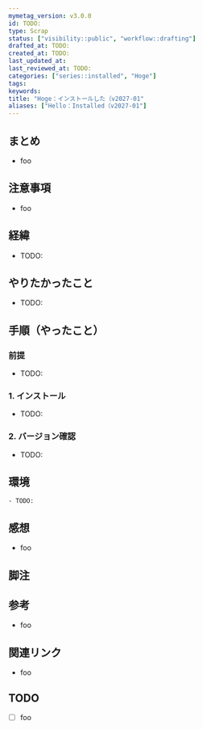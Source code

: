 ```yaml
---
mymetag_version: v3.0.0
id: TODO:
type: Scrap
status: ["visibility::public", "workflow::drafting"]
drafted_at: TODO:
created_at: TODO:
last_updated_at:
last_reviewed_at: TODO:
categories: ["series::installed", "Hoge"]
tags:
keywords:
title: "Hoge：インストールした（v2027-01"
aliases: ["Hello：Installed（v2027-01"]
---
```


## まとめ

- foo

## 注意事項

- foo

## 経緯

- TODO:

## やりたかったこと

- TODO:

## 手順（やったこと）

### 前提

- TODO:

### 1. インストール

- TODO:

### 2. バージョン確認

- TODO:

## 環境

```console
- TODO:
```

## 感想

- foo

## 脚注

[^1]: foobarbaz

## 参考

- foo

## 関連リンク

- foo

## TODO

- [ ] foo
